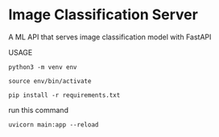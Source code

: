 # Image Classification Server
A ML API that serves image classification model with FastAPI


USAGE
    
    python3 -m venv env

    source env/bin/activate

    pip install -r requirements.txt

run this command 

    uvicorn main:app --reload



